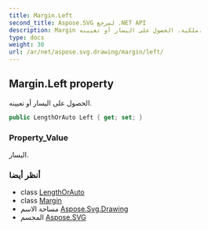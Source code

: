 ```yaml
---
title: Margin.Left
second_title: Aspose.SVG لمرجع .NET API
description: Margin ملكية. الحصول على اليسار أو تعيينه.
type: docs
weight: 30
url: /ar/net/aspose.svg.drawing/margin/left/
---
```

## Margin.Left property

الحصول على اليسار أو تعيينه.

```csharp
public LengthOrAuto Left { get; set; }
```

### Property_Value

اليسار.

### أنظر أيضا

* class [LengthOrAuto](../../lengthorauto/)
* class [Margin](../)
* مساحة الاسم [Aspose.Svg.Drawing](../../margin/)
* المجسم [Aspose.SVG](../../../)


